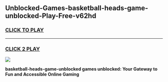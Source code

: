 
## Unblocked-Games-basketball-heads-game-unblocked-Play-Free-v62hd
<h3>
<a href="https://premium76.site?title=basketball-heads-game-unblocked&ref=18A1">CLICK TO PLAY</a></h3>
<hr>

<h3>
<a href="https://premium76.site?title=basketball-heads-game-unblocked&ref=18A1">CLICK 2 PLAY</a>
  
</h3>

<a href="https://premium76.site?title=basketball-heads-game-unblocked&ref=18A1"><img src="https://clearcache.store/games.png"></a>


**basketball-heads-game-unblocked games unblocked: Your Gateway to Fun and Accessible Online Gaming**
